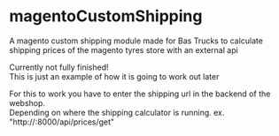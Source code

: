 # magentoCustomShipping

A magento custom shipping module made for Bas Trucks to calculate shipping prices of the magento tyres store with an external api

Currently not fully finished! <br>
This is just an example of how it is going to work out later

For this to work you have to enter the shipping url in the backend of the webshop. <br>
Depending on where the shipping calculator is running. ex. "http://<IP-ADDRESS>:8000/api/prices/get"
